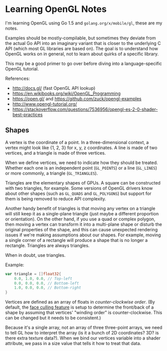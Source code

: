 # Learning OpenGL Notes

I'm learning OpenGL using Go 1.5 and `golang.org/x/mobile/gl`, these are my
notes.

Examples should be mostly-compilable, but sometimes they deviate from the actual
Go API into an imaginary variant that is closer to the underlying C API (which
most GL libraries are based on). The goal is to understand how OpenGL works on
in general, not to learn about quirks of a specific library.

This may be a good primer to go over before diving into a language-specific
OpenGL tutorial.

References:

- http://docs.gl/ (fast OpenGL API lookup)
- https://en.wikibooks.org/wiki/OpenGL_Programming
- https://open.gl/ and https://github.com/zuck/opengl-examples
- http://www.opengl-tutorial.org/
- https://stackoverflow.com/questions/7536956/opengl-es-2-0-shader-best-practices


## Shapes

A vertex is the coordinate of a point. In a three-dimensional context, a vertex
might look like {1, 2, 3} for x, y, z coordinates. A line is made of two
vertices, and a triangle is made of three vertices.

When we define vertices, we need to indicate how they should be treated. Whether
each one is an independent point (`GL_POINTS`) or a line (`GL_LINES`) or more
commonly, a triangle (`GL_TRIANGLES`).

Triangles are the elementary shapes of GPUs. A square can be constructed with
two triangles, for example. Some versions of OpenGL drivers know about other
shapes (such as `GL_QUADS` and `GL_POLYGONS`) but support for them is being
removed to reduce API complexity.

Another handy benefit of triangles is that moving any vertex on a triangle will
still keep it as a single-plane triangle (just maybe a different proportion or
orientation). On the other hand, if you use a quad or complex polygon, then
moving a vertex can transform it into a multi-plane shape or disturb the
original properties of the shape, and this can cause unexpected rendering issues
if we're making assumptions about our shapes. For example, moving a single
corner of a rectangle will produce a shape that is no longer a rectangle.
Triangles are always triangles.

When in doubt, use triangles.

Example:

```go
var triangle = []float32{
    0.0, 1.0, 0.0, // Top-left
    0.0, 0.0, 0.0, // Bottom-left
    1.0, 0.0, 0.0, // Bottom-right
}
```

Vertices are defined as an array of floats in *counter-clockwise order*. (By
default, the [face culling feature](https://www.opengl.org/wiki/Face_Culling)
is setup to determine the front/back of a shape by assuming that vertices'
"winding order" is counter-clockwise. This can be changed but it needs to be
consistent.)

Because it's a single array, not an array of three three-point arrays, we need
to tell GL how to interpret the array (is it a bunch of 2D coordinates? 3D? is
there extra texture data?). When we bind our vertices variable into a shader
attribute, we pass in a size value that tells it how to treat that data.


